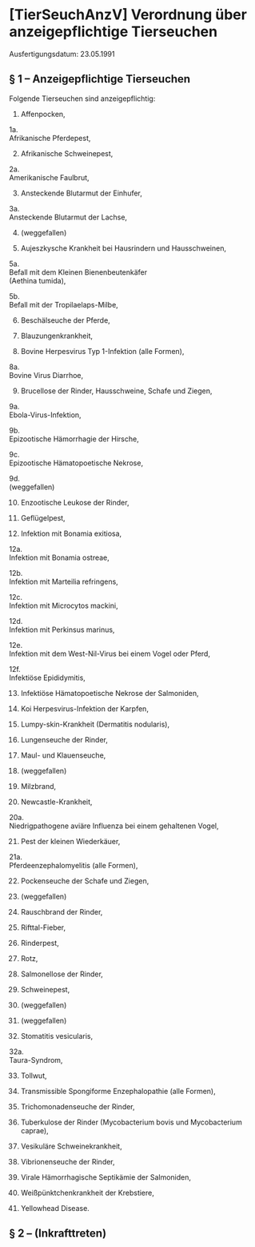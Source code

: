 # [TierSeuchAnzV] Verordnung über anzeigepflichtige Tierseuchen

Ausfertigungsdatum: 23.05.1991

 

## § 1 – Anzeigepflichtige Tierseuchen

Folgende Tierseuchen sind anzeigepflichtig:

1. Affenpocken,

1a.  
Afrikanische Pferdepest,

2. Afrikanische Schweinepest,

2a.  
Amerikanische Faulbrut,

3. Ansteckende Blutarmut der Einhufer,

3a.  
Ansteckende Blutarmut der Lachse,

4. (weggefallen)

5. Aujeszkysche Krankheit bei Hausrindern und Hausschweinen,

5a.  
Befall mit dem Kleinen Bienenbeutenkäfer  
(Aethina tumida),

5b.  
Befall mit der Tropilaelaps-Milbe,

6. Beschälseuche der Pferde,

7. Blauzungenkrankheit,

8. Bovine Herpesvirus Typ 1-Infektion (alle Formen),

8a.  
Bovine Virus Diarrhoe,

9. Brucellose der Rinder, Hausschweine, Schafe und Ziegen,

9a.  
Ebola-Virus-Infektion,

9b.  
Epizootische Hämorrhagie der Hirsche,

9c.  
Epizootische Hämatopoetische Nekrose,

9d.  
(weggefallen)

10. Enzootische Leukose der Rinder,

11. Geflügelpest,

12. Infektion mit Bonamia exitiosa,

12a.  
Infektion mit Bonamia ostreae,

12b.  
Infektion mit Marteilia refringens,

12c.  
Infektion mit Microcytos mackini,

12d.  
Infektion mit Perkinsus marinus,

12e.  
Infektion mit dem West-Nil-Virus bei einem Vogel oder Pferd,

12f.  
Infektiöse Epididymitis,

13. Infektiöse Hämatopoetische Nekrose der Salmoniden,

14. Koi Herpesvirus-Infektion der Karpfen,

15. Lumpy-skin-Krankheit (Dermatitis nodularis),

16. Lungenseuche der Rinder,

17. Maul- und Klauenseuche,

18. (weggefallen)

19. Milzbrand,

20. Newcastle-Krankheit,

20a.  
Niedrigpathogene aviäre Influenza bei einem gehaltenen Vogel,

21. Pest der kleinen Wiederkäuer,

21a.  
Pferdeenzephalomyelitis (alle Formen),

22. Pockenseuche der Schafe und Ziegen,

23. (weggefallen)

24. Rauschbrand der Rinder,

25. Rifttal-Fieber,

26. Rinderpest,

27. Rotz,

28. Salmonellose der Rinder,

29. Schweinepest,

30. (weggefallen)

31. (weggefallen)

32. Stomatitis vesicularis,

32a.  
Taura-Syndrom,

33. Tollwut,

34. Transmissible Spongiforme Enzephalopathie (alle Formen),

35. Trichomonadenseuche der Rinder,

36. Tuberkulose der Rinder (Mycobacterium bovis und Mycobacterium caprae),

37. Vesikuläre Schweinekrankheit,

38. Vibrionenseuche der Rinder,

39. Virale Hämorrhagische Septikämie der Salmoniden,

40. Weißpünktchenkrankheit der Krebstiere,

41. Yellowhead Disease.


## § 2 – (Inkrafttreten)
